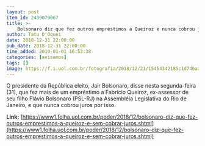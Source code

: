 ```yaml
---
layout: post
item_id: 2439079067
title: >-
    Bolsonaro diz que fez outros empréstimos a Queiroz e nunca cobrou juros
author: Tatu D'Oquei
date: 2018-12-31 22:00:00
pub_date: 2018-12-31 22:00:00
time_added: 2019-01-01 16:53:38
categories: [avisamos]
tags: []
image: https://f.i.uol.com.br/fotografia/2018/12/21/15454342185c1d746aadb6d_1545434218_3x2_rt.jpg
---
```


O presidente da República eleito, Jair Bolsonaro, disse nesta segunda-feira (31), que fez mais de um empréstimo a Fabrício Queiroz, ex-assessor de seu filho Flávio Bolsonaro (PSL-RJ) na Assembléia Legislativa do Rio de Janeiro, e que nunca cobrou juros por isso.

**Link:** [https://www1.folha.uol.com.br/poder/2018/12/bolsonaro-diz-que-fez-outros-emprestimos-a-queiroz-e-sem-cobrar-juros.shtml](https://www1.folha.uol.com.br/poder/2018/12/bolsonaro-diz-que-fez-outros-emprestimos-a-queiroz-e-sem-cobrar-juros.shtml)

